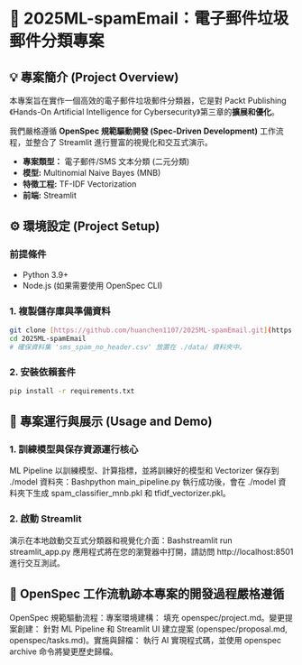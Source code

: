 # 📧 2025ML-spamEmail：電子郵件垃圾郵件分類專案

## 💡 專案簡介 (Project Overview)

本專案旨在實作一個高效的電子郵件垃圾郵件分類器，它是對 Packt Publishing《Hands-On Artificial Intelligence for Cybersecurity》第三章的**擴展和優化**。

我們嚴格遵循 **OpenSpec 規範驅動開發 (Spec-Driven Development)** 工作流程，並整合了 Streamlit 進行豐富的視覺化和交互式演示。

* **專案類型：** 電子郵件/SMS 文本分類 (二元分類)
* **模型:** Multinomial Naive Bayes (MNB)
* **特徵工程:** TF-IDF Vectorization
* **前端:** Streamlit

## ⚙️ 環境設定 (Project Setup)

### 前提條件

* Python 3.9+
* Node.js (如果需要使用 OpenSpec CLI)

### 1. 複製儲存庫與準備資料

```bash
git clone [https://github.com/huanchen1107/2025ML-spamEmail.git](https://github.com/huanchen1107/2025ML-spamEmail.git)
cd 2025ML-spamEmail
# 確保資料集 'sms_spam_no_header.csv' 放置在 ./data/ 資料夾中。
```
### 2. 安裝依賴套件
```bash
pip install -r requirements.txt
```
## 🚀 專案運行與展示 (Usage and Demo)
### 1. 訓練模型與保存資源運行核心 
ML Pipeline 以訓練模型、計算指標，並將訓練好的模型和 Vectorizer 保存到 ./model 資料夾：Bashpython main_pipeline.py
執行成功後，會在 ./model 資料夾下生成 spam_classifier_mnb.pkl 和 tfidf_vectorizer.pkl。
### 2. 啟動 Streamlit 
演示在本地啟動交互式分類器和視覺化介面：Bashstreamlit run streamlit_app.py
應用程式將在您的瀏覽器中打開，請訪問 http://localhost:8501 進行交互測試。


## 📜 OpenSpec 工作流軌跡本專案的開發過程嚴格遵循 
OpenSpec 規範驅動流程：專案環境建構： 填充 openspec/project.md。變更提案創建： 針對 ML Pipeline 和 Streamlit UI 建立提案 (openspec/proposal.md, openspec/tasks.md)。實施與歸檔： 執行 AI 實現程式碼，並使用 openspec archive 命令將變更歷史歸檔。
